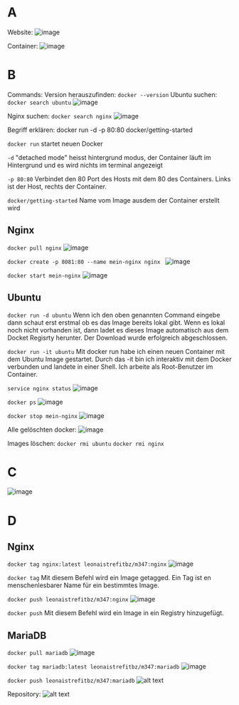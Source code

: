 # A 
Website: 
![image](https://github.com/user-attachments/assets/000d4a32-d4c4-44e7-82f5-a8c15d4b400d)


Container: 
![image](https://github.com/user-attachments/assets/244c75b2-f39e-4747-9e2e-21ffaf32c547)

# B 
Commands: 
Version herauszufinden: ```docker --version```
Ubuntu suchen: ```docker search ubuntu```
![image](https://github.com/user-attachments/assets/6a990176-ca50-440a-ac0f-9579d89d7b53)

Nginx suchen: ```docker search nginx``` 
![image](https://github.com/user-attachments/assets/37652c04-85d1-40cb-8497-27f3be7edb10)

Begriff erklären: 
docker run -d -p 80:80 docker/getting-started

```docker run```
startet neuen Docker 

```-d```
"detached mode" heisst hintergrund modus, der Container läuft im Hintergrund und es wird nichts im terminal angezeigt 

```-p 80:80```
Verbindet den 80 Port des Hosts mit dem 80 des Containers. Links ist der Host, rechts der Container. 

```docker/getting-started```
Name vom Image ausdem der Container erstellt wird 

## Nginx

```docker pull nginx```
![image](https://github.com/user-attachments/assets/5136345c-a41c-4351-9cb2-5f41aea5dc09)

```docker create -p 8081:80 --name mein-nginx nginx ```
![image](https://github.com/user-attachments/assets/6e318712-179e-4257-8e1f-6a5b410fc919)

```docker start mein-nginx``` 
![image](https://github.com/user-attachments/assets/3f2303cb-1f9d-4bd3-a3e0-cc53ad8fffba)


## Ubuntu

```docker run -d ubuntu```
Wenn ich den oben genannten Command eingebe dann schaut erst erstmal ob es das Image bereits lokal gibt. Wenn es lokal noch nicht vorhanden ist, dann ladet es dieses Image automatisch aus dem Docket Regisrty herunter. Der Download wurde erfolgreich abgeschlossen. 

```docker run -it ubuntu```
Mit docker run habe ich einen neuen Container mit dem Ubuntu Image gestartet. Durch das -it bin ich interaktiv mit dem Docker verbunden und landete in einer Shell. Ich arbeite als Root-Benutzer im Container. 

```service nginx status```
![image](https://github.com/user-attachments/assets/c3cb5223-673f-44e1-bdb1-9da21915d2be)


```docker ps``` 
![image](https://github.com/user-attachments/assets/c0de73fb-8388-472c-9bfa-17489bfd1238)


```docker stop mein-nginx```
![image](https://github.com/user-attachments/assets/43a76d88-574b-445f-9cca-5591b4464222)


Alle gelöschten docker: 
![image](https://github.com/user-attachments/assets/10bc43b3-a305-405c-a8e6-ecb0af83d0bb)


Images löschen: 
```docker rmi ubuntu```
```docker rmi nginx```

# C 

![image](https://github.com/user-attachments/assets/cfd7e2c8-7f46-44ba-9e0b-b438ea853fc8)


# D

## Nginx 
```docker tag nginx:latest leonaistrefitbz/m347:nginx```
![image](https://github.com/user-attachments/assets/41f7f939-65ad-480e-b7a9-bd13f4715101)


```docker tag```
Mit diesem Befehl wird ein Image getagged. Ein Tag ist en menschenlesbarer Name für ein bestimmtes Image. 

```docker push leonaistrefitbz/m347:nginx``` 
![image](https://github.com/user-attachments/assets/2491733e-6d24-4aa4-b5d4-bc812d5e8d43)


``` docker push ```
Mit diesem Befehl wird ein Image in ein Registry hinzugefügt.

## MariaDB 
```docker pull mariadb```
![image](https://github.com/user-attachments/assets/d67a68e6-78ce-4c10-bbfa-47dbcfb74a2d)


```docker tag mariadb:latest leonaistrefitbz/m347:mariadb```
![image](https://github.com/user-attachments/assets/5cab1bca-d30f-4b6c-ba98-4b3ba9b51d3b)


```docker push leonaistrefitbz/m347:mariadb```
![alt text](image-18.png)

Repository: 
![alt text](image-19.png)
